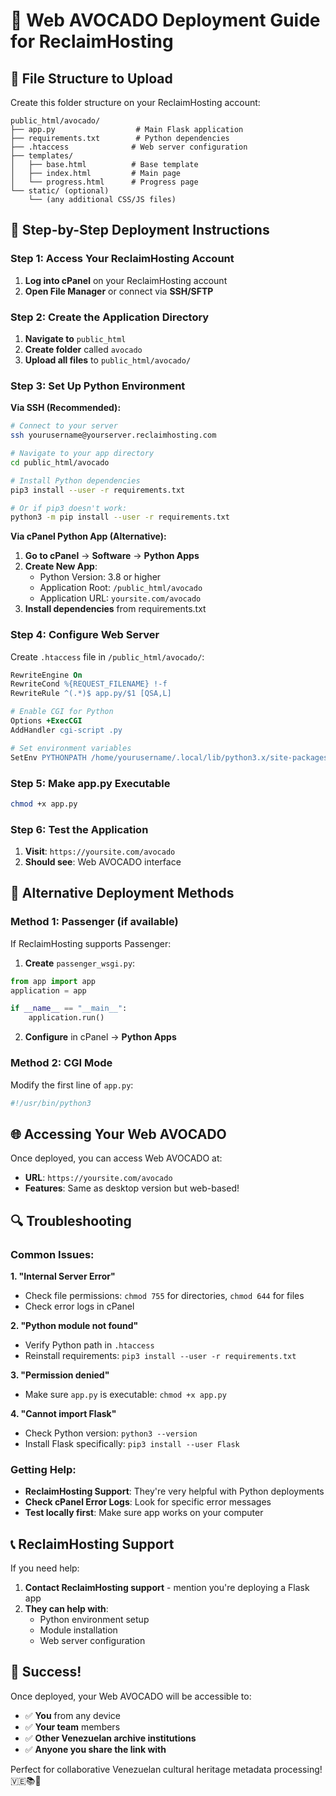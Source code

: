 # 🥑 Web AVOCADO Deployment Guide for ReclaimHosting

## 📁 File Structure to Upload

Create this folder structure on your ReclaimHosting account:

```
public_html/avocado/
├── app.py                  # Main Flask application
├── requirements.txt        # Python dependencies
├── .htaccess              # Web server configuration
├── templates/
│   ├── base.html          # Base template
│   ├── index.html         # Main page
│   └── progress.html      # Progress page
└── static/ (optional)
    └── (any additional CSS/JS files)
```

## 🚀 Step-by-Step Deployment Instructions

### Step 1: Access Your ReclaimHosting Account
1. **Log into cPanel** on your ReclaimHosting account
2. **Open File Manager** or connect via **SSH/SFTP**

### Step 2: Create the Application Directory
1. **Navigate to** `public_html`
2. **Create folder** called `avocado`
3. **Upload all files** to `public_html/avocado/`

### Step 3: Set Up Python Environment
**Via SSH (Recommended):**
```bash
# Connect to your server
ssh yourusername@yourserver.reclaimhosting.com

# Navigate to your app directory
cd public_html/avocado

# Install Python dependencies
pip3 install --user -r requirements.txt

# Or if pip3 doesn't work:
python3 -m pip install --user -r requirements.txt
```

**Via cPanel Python App (Alternative):**
1. **Go to cPanel** → **Software** → **Python Apps**
2. **Create New App**:
   - Python Version: 3.8 or higher
   - Application Root: `/public_html/avocado`
   - Application URL: `yoursite.com/avocado`
3. **Install dependencies** from requirements.txt

### Step 4: Configure Web Server
Create `.htaccess` file in `/public_html/avocado/`:

```apache
RewriteEngine On
RewriteCond %{REQUEST_FILENAME} !-f
RewriteRule ^(.*)$ app.py/$1 [QSA,L]

# Enable CGI for Python
Options +ExecCGI
AddHandler cgi-script .py

# Set environment variables
SetEnv PYTHONPATH /home/yourusername/.local/lib/python3.x/site-packages
```

### Step 5: Make app.py Executable
```bash
chmod +x app.py
```

### Step 6: Test the Application
1. **Visit**: `https://yoursite.com/avocado`
2. **Should see**: Web AVOCADO interface

## 🔧 Alternative Deployment Methods

### Method 1: Passenger (if available)
If ReclaimHosting supports Passenger:

1. **Create** `passenger_wsgi.py`:
```python
from app import app
application = app

if __name__ == "__main__":
    application.run()
```

2. **Configure** in cPanel → **Python Apps**

### Method 2: CGI Mode
Modify the first line of `app.py`:
```python
#!/usr/bin/python3
```

## 🌐 Accessing Your Web AVOCADO

Once deployed, you can access Web AVOCADO at:
- **URL**: `https://yoursite.com/avocado`
- **Features**: Same as desktop version but web-based!

## 🔍 Troubleshooting

### Common Issues:

**1. "Internal Server Error"**
- Check file permissions: `chmod 755` for directories, `chmod 644` for files
- Check error logs in cPanel

**2. "Python module not found"**
- Verify Python path in `.htaccess`
- Reinstall requirements: `pip3 install --user -r requirements.txt`

**3. "Permission denied"**
- Make sure `app.py` is executable: `chmod +x app.py`

**4. "Cannot import Flask"**
- Check Python version: `python3 --version`
- Install Flask specifically: `pip3 install --user Flask`

### Getting Help:
- **ReclaimHosting Support**: They're very helpful with Python deployments
- **Check cPanel Error Logs**: Look for specific error messages
- **Test locally first**: Make sure app works on your computer

## 📞 ReclaimHosting Support

If you need help:
1. **Contact ReclaimHosting support** - mention you're deploying a Flask app
2. **They can help with**:
   - Python environment setup
   - Module installation
   - Web server configuration

## 🎉 Success!

Once deployed, your Web AVOCADO will be accessible to:
- ✅ **You** from any device
- ✅ **Your team** members  
- ✅ **Other Venezuelan archive institutions**
- ✅ **Anyone you share the link with**

Perfect for collaborative Venezuelan cultural heritage metadata processing! 🇻🇪📚🥑